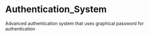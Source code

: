 # Authentication_System

Advanced authentication system that uses graphical password for authentication 
